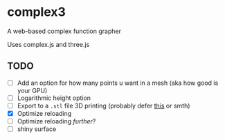 # complex3

A web-based complex function grapher

Uses complex.js and three.js

## TODO

-   [ ] Add an option for how many points u want in a mesh (aka how good is your GPU)
-   [ ] Logarithmic height option
-   [ ] Export to a `.stl` file 3D printing (probably defer [this](https://github.com/eligrey/FileSaver.js/) or smth)
-   [x] Optimize reloading
-   [ ] Optimize reloading _further_?
-   [ ] shiny surface
